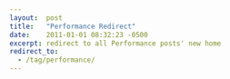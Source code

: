 ```yaml
---
layout:  post
title:   "Performance Redirect"
date:    2011-01-01 08:32:23 -0500
excerpt: redirect to all Performance posts' new home
redirect_to:
  - /tag/performance/
---
```

